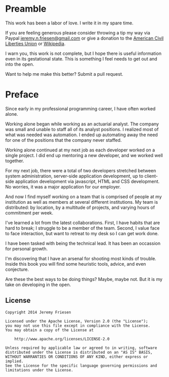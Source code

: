 # Preamble

This work has been a labor of love.
I write it in my spare time.

If you are feeling generous please consider throwing a tip my way via Paypal jeremy.n.friesen@gmail.com
or give a donation to the [American Civil Liberties Union](https://www.aclu.org/) or [Wikipedia](https://donate.wikimedia.org/w/index.php?title=Special:FundraiserLandingPage&country=US).

I warn you, this work is not complete, but I hope there is useful information even in its gestational state.
This is something I feel needs to get out and into the open.

Want to help me make this better? Submit a pull request.

# Preface

Since early in my professional programming career, I have often worked alone.

Working alone began while working as an actuarial analyst.
The company was small and unable to staff all of its analyst positions.
I realized most of what was needed was automation.
I ended up automating away the need for one of the positions that the company never staffed.

Working alone continued at my next job as each developer worked on a single project.
I did end up mentoring a new developer, and we worked well together.

For my next job, there were a total of two developers stretched between system administration, server-side application development, up to client-side application development via javascript, HTML and CSS development.
No worries, it was a major application for our employer.

And now I find myself working on a team that is comprised of people at my institution as well as members at several different institutions.
My team is distributed: by location, by a multitude of projects, and varying hours of commitment per week.

I've learned a lot from the latest collaborations.
First, I have habits that are hard to break; I struggle to be a member of the team.
Second, I value face to face interaction, but want to retreat to my desk so I can get work done.

I have been tasked with being the technical lead.
It has been an occassion for personal growth.

I'm discovering that I have an arsenal for shooting most kinds of trouble.
Inside this book you will find some heuristic tools, advice, and even conjecture.

Are these the best ways to be doing things?
Maybe, maybe not.
But it is my take on developing in the open.

## License

```console
Copyright 2014 Jeremy Friesen

Licensed under the Apache License, Version 2.0 (the "License");
you may not use this file except in compliance with the License.
You may obtain a copy of the License at

    http://www.apache.org/licenses/LICENSE-2.0

Unless required by applicable law or agreed to in writing, software
distributed under the License is distributed on an "AS IS" BASIS,
WITHOUT WARRANTIES OR CONDITIONS OF ANY KIND, either express or implied.
See the License for the specific language governing permissions and
limitations under the License.
```